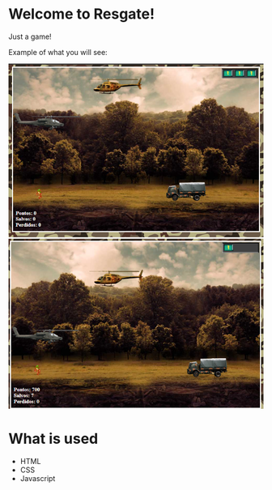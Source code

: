 # Welcome to Resgate!

Just a game!

Example of what you will see:

![Game](image0.png)
![ingame](image1.png)

# What is used

- HTML
- CSS
- Javascript